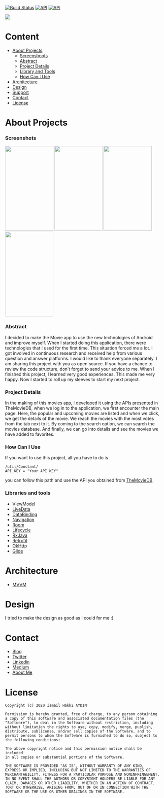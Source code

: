 [![Build Status](https://img.shields.io/badge/platform-Android-green)](https://www.android.com/) [![API](https://img.shields.io/badge/API-+23-brightgreen)](https://android-arsenal.com/api?level=23) [![API](https://img.shields.io/badge/license-MIT-blue)]()

<img src="http://ismailhakkiaydin.com/wp-content/uploads/2020/04/ic_launcher.png" align="center">

# Content
- [About Projects](https://github.com/ihaydinn/weather-app#about-projects)
  - [Screenshoots](https://github.com/ihaydinn/weather-app#screenshoots)
  - [Abstract](https://github.com/ihaydinn/weather-app#abstract)
  - [Project Details](https://github.com/ihaydinn/weather-app#projects-details)
  - [Library and Tools](https://github.com/ihaydinn/weather-app#library-and-tools)
  - [How Can I Use](https://github.com/ihaydinn/weather-app#how-can-i-use)
- [Architecture](https://github.com/ihaydinn/weather-app#architecture)
- [Design](https://github.com/ihaydinn/weather-app#desing)
- [Support](https://github.com/ihaydinn/weather-app#support)
- [Contact](https://github.com/ihaydinn/weather-app#contact)
- [License](https://github.com/ihaydinn/weather-app#license)

# About Projects
### Screenshots
<img src="http://ismailhakkiaydin.com/wp-content/uploads/2020/04/movieapp1.png" width="156" height="275">    <img src="http://ismailhakkiaydin.com/wp-content/uploads/2020/04/2.png" width="156" height="275">    <img src="http://ismailhakkiaydin.com/wp-content/uploads/2020/04/3.png" width="156" height="275">    <img src="http://ismailhakkiaydin.com/wp-content/uploads/2020/04/4.png" width="156" height="275">

### Abstract
 I decided to make the Movie app to use the new technologies of Android and improve myself. When I started doing this application, there were technologies that I used for the first time. This situation forced me a lot. I got involved in continuous research and received help from various question and answer platforms. I would like to thank everyone separately. I am sharing this project with you as open source. If you have a chance to review the code structure, don't forget to send your advice to me. When I finished this project, I learned very good experiences. This made me very happy. Now I started to roll up my sleeves to start my next project.

### Project Details
In the making of this movies app, I developed it using the APIs presented in TheMovieDB, when we log in to the application, we first encounter the main page. Here, the popular and upcoming movies are listed and when we click, we get the details of the movie. We reach the movies with the most votes from the tab next to it. By coming to the search option, we can search the movies database. And finally, we can go into details and see the movies we have added to favorites.
### How Can I Use
If you want to use this project, all you have to do is 
```
/util/Constant/
API_KEY = "Your API KEY"
```
you can follow this path and use the API you obtained from [TheMovieDB](https://www.themoviedb.org/).

### Libraries and tools
 - [ViewModel](https://developer.android.com/topic/libraries/architecture/viewmodel)
 - [LiveData](https://developer.android.com/topic/libraries/architecture/livedata)
 - [DataBinding](https://developer.android.com/topic/libraries/data-binding/)
 - [Navigation](https://developer.android.com/guide/navigation/)
 - [Room](https://developer.android.com/training/data-storage/room)
 - [Lifecycle](https://developer.android.com/topic/libraries/architecture/lifecycle)
 - [RxJava](https://github.com/ReactiveX/RxJava)
 - [Retrofit](https://square.github.io/retrofit/)
 - [OkHttp](https://square.github.io/okhttp/)
 - [Glide](https://github.com/bumptech/glide)

# Architecture
 - [MVVM](https://developer.android.com/jetpack/docs/guide)

# Design
I tried to make the design as good as I could for me :)

# Contact
- [Blog](https://www.ismailhakkiaydin.com)
- [Twitter](https://www.twitter.com/ihaydinn)
- [Linkedin](https://www.linkedin.com/in/ihaydinn)
- [Medium](https://medium.com/@ihaydinn)
- [About Me](https://about.me/ismailhakkiaydin)

# License
```
Copyright (c) 2020 İsmail Hakkı AYDIN

Permission is hereby granted, free of charge, to any person obtaining
a copy of this software and associated documentation files (the
"Software"), to deal in the Software without restriction, including
without limitation the rights to use, copy, modify, merge, publish,
distribute, sublicense, and/or sell copies of the Software, and to
permit persons to whom the Software is furnished to do so, subject to
the following conditions:

The above copyright notice and this permission notice shall be included
in all copies or substantial portions of the Software.

THE SOFTWARE IS PROVIDED "AS IS", WITHOUT WARRANTY OF ANY KIND,
EXPRESS OR IMPLIED, INCLUDING BUT NOT LIMITED TO THE WARRANTIES OF
MERCHANTABILITY, FITNESS FOR A PARTICULAR PURPOSE AND NONINFRINGEMENT.
IN NO EVENT SHALL THE AUTHORS OR COPYRIGHT HOLDERS BE LIABLE FOR ANY
CLAIM, DAMAGES OR OTHER LIABILITY, WHETHER IN AN ACTION OF CONTRACT,
TORT OR OTHERWISE, ARISING FROM, OUT OF OR IN CONNECTION WITH THE
SOFTWARE OR THE USE OR OTHER DEALINGS IN THE SOFTWARE.
```
